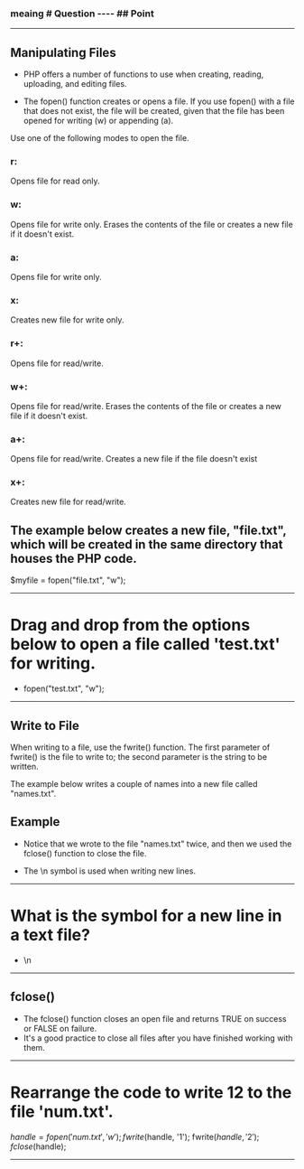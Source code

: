 ### meaing # Question ---- ## Point

---------------------------------------------------------
## Manipulating Files

- PHP offers a number of functions to use when creating, reading, uploading, and editing files.

- The fopen() function creates or opens a file. If you use fopen() with a file that does not exist, the file will be created, given that the file has been opened for writing (w) or appending (a).

Use one of the following modes to open the file.
### r:
Opens file for read only.

### w:
Opens file for write only. Erases the contents of the file or creates a new file if it doesn't exist.

### a:
Opens file for write only.

### x:
Creates new file for write only.

### r+:
Opens file for read/write.

### w+:
Opens file for read/write. Erases the contents of the file or creates a new file if it doesn't exist.

### a+:
Opens file for read/write. Creates a new file if the file doesn't exist

### x+:
Creates new file for read/write.

## The example below creates a new file, "file.txt", which will be created in the same directory that houses the PHP code.

$myfile = fopen("file.txt", "w");

---------------------------------------------------------
# Drag and drop from the options below to open a file called 'test.txt' for writing.

- fopen("test.txt", "w");
---------------------------------------------------------

## Write to File

When writing to a file, use the fwrite() function.
The first parameter of fwrite() is the file to write to; the second parameter is the string to be written.

The example below writes a couple of names into a new file called "names.txt".


## Example
<?php
$myfile = fopen("names.txt", "w");

$txt = "John\n";
fwrite($myfile, $txt);
$txt = "David\n";
fwrite($myfile, $txt);

fclose($myfile);

/* File contains:
John
David
*/
?>

- Notice that we wrote to the file "names.txt" twice, and then we used the fclose() function to close the file.

- The \n symbol is used when writing new lines.

---------------------------------------------------------

# What is the symbol for a new line in a text file?
- \n

---------------------------------------------------------

## fclose()

- The fclose() function closes an open file and returns TRUE on success or FALSE on failure.
- It's a good practice to close all files after you have finished working with them.
---------------------------------------------------------
# Rearrange the code to write 12 to the file 'num.txt'.

$handle = fopen('num.txt', 'w');
fwrite($handle, '1');
fwrite($handle, '2');
fclose($handle);

---------------------------------------------------------